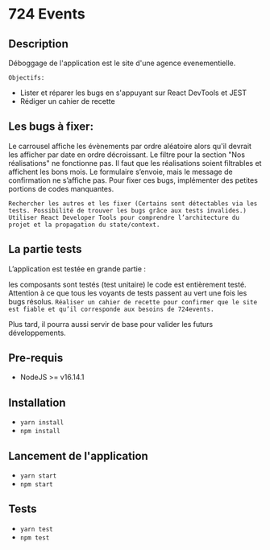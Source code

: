 # 724 Events


## Description
Déboggage de l'application est le site d'une agence evenementielle.

`Objectifs:`
- Lister et réparer les bugs en s'appuyant sur React DevTools et JEST
- Rédiger un cahier de recette

## Les bugs à fixer:

Le carrousel affiche les évènements par ordre aléatoire alors qu'il devrait les afficher par date en ordre décroissant.
Le filtre pour la section "Nos réalisations" ne fonctionne pas. Il faut que les réalisations soient filtrables et affichent les bons mois.
Le formulaire s’envoie, mais le message de confirmation ne s’affiche pas.
Pour fixer ces bugs, implémenter des petites portions de codes manquantes.

`Rechercher les autres et les fixer (Certains sont détectables via les tests. Possibilité de trouver les bugs grâce aux tests invalides.)`
`Utiliser React Developer Tools pour comprendre l’architecture du projet et la propagation du state/context.`

## La partie tests
L’application est testée en grande partie :

les composants sont testés (test unitaire)
le code est entièrement testé.
Attention à ce que tous les voyants de tests passent au vert une fois les bugs résolus.
`Réaliser un cahier de recette pour confirmer que le site est fiable et qu’il corresponde aux besoins de 724events.`

Plus tard, il pourra aussi servir de base pour valider les futurs développements.

## Pre-requis
- NodeJS  >= v16.14.1

## Installation 
- `yarn install`
- `npm install`

## Lancement de l'application
- `yarn start`
- `npm start`

## Tests
- `yarn test`
- `npm test`

